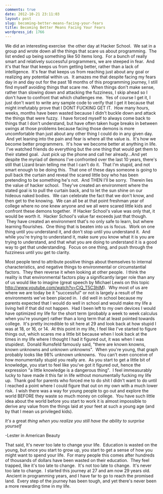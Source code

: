 ```yaml
---
comments: true
date: 2012-10-21 23:11:03
layout: post
slug: becoming-better-means-facing-your-fears
title: Becoming Better Means Facing Your Fears
wordpress_id: 1766
---
```


We did an interesting exercise  the other day at Hacker School.  We sat in a group and wrote down all the things that scare us about programming.  The list ended up being something like 50 items long.  For a bunch of really smart and relatively successful programmers, we are steeped in fear.  And it's that fear that keeps us from getting better, rather than a lack of intelligence.  It's fear that keeps us from reaching just about any goal or realizing any potential within us.  It amazes me that despite facing my fears day in and day out for the past 18 months of this programming journey, I still find myself avoiding things that scare me.  <!--more-->When things don't make sense, rather than slowing down and attacking the fuzziness, I skip ahead so I don't have to confront that which challenges me.  Yes of course I get it, I just don't want to write any sample code to verify that I get it because that might irrefutably prove that I DONT FUCKING GET IT.  How many hours, weeks, months have been wasted because I didn't buckle down and attack the things that were fuzzy.  I have forced myself to always come back to things that I don't understand, but have often taken huge breaks in between swings at those problems because facing those demons is more uncomfortable than just about any other thing I could do in any given day.  And yet leaning into the pain and fear is where all the value is.  It's how we become better programmers.  It's how we become better at anything in life.  I've watched friends do everything but the one thing that would get them to their stated goal.  Just pick up the phone and call her already...And yet despite the myriad of demons I've confronted over the last 10 years, there's still that Lizard brain telling me that I can't do it.  That I'm stupid, and not smart enough to be doing this.  That one of these days someone is going to pull back the curtain and reveal the scared little boy who has been pretending to be something he's not.  And THEN I'll be sorry.  Therein lies the value of hacker school.  They've created an environment where the stated goal is to pull the curtain back, and to let the sun shine on our hideous naked bodies.  We can celebrate the fact that we don't know, and then get to the knowing.  We can all be at that point freshman year of college where no one knew anyone and we all were scared little kids and confront these demons together.  If Hacker School's value was only that, it would be worth it.  Hacker School's value far exceeds just that though.  They have created an environment that's no only safe to learn, but where learning flourishes.  One thing that is beaten into us is focus.  Work on one thing until you understand it, and don't stop until you understand it.  And while you're trying to understand it, make sure you know what it is you are trying to understand, and that what you are doing to understand it is a good way to get that understanding.  Focus on one thing, and push through the fuzziness until you get to clarity.

Most people tend to attribute positive things about themselves to internal characteristics, and negative things to environmental or circumstantial factors.  They then reverse it when looking at other people.  I think the reality is that environmental factors play a significantly larger role than any of us would like to imagine (great speech by Michael Lewis on this topic http://www.youtube.com/watch?v=CiQ_T5C3hIM).  Why most of us are where we are today be it "successful" or not is largely a result of the environments we've been placed in.  I did well in school because my parents expected that I would do well in school and would make my life a living hell if that did not happen.  Had I been left to my own devices I would have optimized my life for the short term (probably a week to week calculus when you're younger) rather than a long term that at least pointed towards college.  It's pretty incredible to sit here at 29 and look back at how stupid I was at 18, or 16, or 14.  At this point in my life, I feel like I've started to figure things out, which scares me a little bit because when I look back at the times in my life where I thought I had it figured out, it was when I was stupidest.  Donald Rumsfeld famously said, "there are known knowns, known unknowns and unknown unknowns".  When you're young, that graph probably looks like 98% unknown unknowns.  You can't even conceive of how monumentally stupid you really are.  As you start to get a little bit of knowledge, you start to feel like you've got it figured out, hence the expression "a little knowledge is a dangerous thing".  I feel immeasurably lucky to have made it this far in life without monumentally fucking my life up.  Thank god for parents who forced me to do shit I didn't want to do until I reached a point where I could figure that out on my own with a much lower risk.  I wish there was a way for young people to go out and explore the world BEFORE they waste so much money on college.  You have such little idea about the world before you start to work it is almost impossible to derive any value from the things laid at your feet at such a young age (and by that I mean us privileged kids).

_It's_ a great _thing when you realize you still have the ability to surprise yourself_

-Lester in American Beauty

That said, It's never too late to change your life.  Education is wasted on the young, but once you start to grow up, you start to get a sense of how you might want to spend your life.  For many people this comes after hundreds of thousands of dollars have been wasted on their education.  They feel trapped, like it's too late to change.  It's not too late to change.  It's never too late to change.  I started this journey at 27 and am now 29 years old.  Ancient in programming years, and I have far to go to reach the promised land.  Every step of the journey has been tough, and yet there's never been a more rewarding time in my life.
